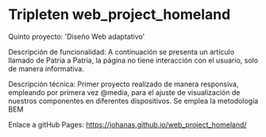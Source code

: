 # Tripleten web_project_homeland

Quinto proyecto:
'Diseño Web adaptativo'

Descripción de funcionalidad:
A continuación se presenta un artículo llamado de Patria a Patria, la página no tiene interacción con el usuario, solo de manera informativa.

Descripción técnica:
Primer proyecto realizado de manera responsiva, empleando por primera vez @media, para el ajuste de visualización de nuestros componentes en diferentes dispositivos. Se emplea la metodología BEM

Enlace a gitHub Pages:
https://johanas.github.io/web_project_homeland/
